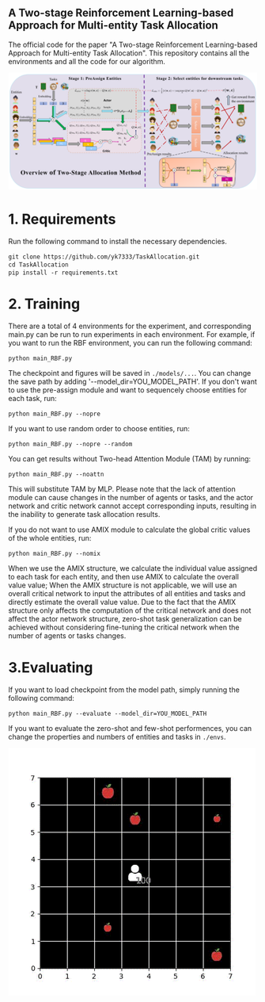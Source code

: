 ## A Two-stage Reinforcement Learning-based Approach for Multi-entity Task Allocation
The official code for the paper "A Two-stage Reinforcement Learning-based Approach for Multi-entity Task Allocation". This repository contains all the environments and all the code for our algorithm.

![imga](overview.png)

# 1. Requirements
Run the following command to install the necessary dependencies.
```
git clone https://github.com/yk7333/TaskAllocation.git
cd TaskAllocation
pip install -r requirements.txt
```

# 2. Training
There are a total of 4 environments for the experiment, and corresponding main.py can be run to run experiments in each environment. For example, if you want to run the RBF environment, you can run the following command:
```
python main_RBF.py
```

The checkpoint and figures will be saved in ```./models/...```. You can change the save path by adding '--model_dir=YOU_MODEL_PATH'.
If you don't want to use the pre-assign module and want to sequencely choose entities for each task, run:
```
python main_RBF.py --nopre
```
If you want to use random order to choose entities, run:
```
python main_RBF.py --nopre --random
```
You can get results without Two-head Attention Module (TAM) by running:
```
python main_RBF.py --noattn
```
This will substitute TAM by MLP. Please note that the lack of attention module can cause changes in the number of agents or tasks, and the actor network and critic network cannot accept corresponding inputs, resulting in the inability to generate task allocation results.

If you do not want to use AMIX module to calculate the global critic values of the whole entities, run:
```
python main_RBF.py --nomix
```
When we use the AMIX structure, we calculate the individual value assigned to each task for each entity, and then use AMIX to calculate the overall value value; When the AMIX structure is not applicable, we will use an overall critical network to input the attributes of all entities and tasks and directly estimate the overall value value. Due to the fact that the AMIX structure only affects the computation of the critical network and does not affect the actor network structure, zero-shot task generalization can be achieved without considering fine-tuning the critical network when the number of agents or tasks changes.

# 3.Evaluating
If you want to load checkpoint from the model path, simply running the following command:
```
python main_RBF.py --evaluate --model_dir=YOU_MODEL_PATH
```
If you want to evaluate the zero-shot and few-shot performences, you can change the properties and numbers of entities and tasks in ```./envs```.

![gif](RBF.gif)
